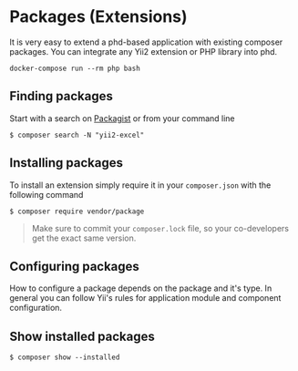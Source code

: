 Packages (Extensions)
=====================

It is very easy to extend a phd-based application with existing composer packages. You can integrate any Yii2 extension or PHP library into phd.

```
docker-compose run --rm php bash
```

Finding packages
----------------

Start with a search on [Packagist](https://packagist.org) or from your command line

```
$ composer search -N "yii2-excel"
```

Installing packages
-------------------

To install an extension simply require it in your `composer.json` with the following command

```
$ composer require vendor/package
```

> Make sure to commit your `composer.lock` file, so your co-developers get the exact same version.

Configuring packages
--------------------

How to configure a package depends on the package and it's type. In general you can follow Yii's rules for application module and component configuration.

Show installed packages
-----------------------

```
$ composer show --installed
```
